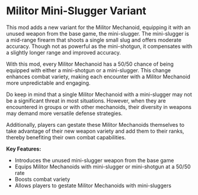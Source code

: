 # **Militor Mini-Slugger Variant**

This mod adds a new variant for the Militor Mechanoid, equipping it with an unused weapon from the base game, the mini-slugger. The mini-slugger is a mid-range firearm that shoots a single small slug and offers moderate accuracy. Though not as powerful as the mini-shotgun, it compensates with a slightly longer range and improved accuracy.

With this mod, every Militor Mechanoid has a 50/50 chance of being equipped with either a mini-shotgun or a mini-slugger. This change enhances combat variety, making each encounter with a Militor Mechanoid more unpredictable and engaging.

Do keep in mind that a single Militor Mechanoid with a mini-slugger may not be a significant threat in most situations. However, when they are encountered in groups or with other mechanoids, their diversity in weapons may demand more versatile defense strategies.

Additionally, players can gestate these Militor Mechanoids themselves to take advantage of their new weapon variety and add them to their ranks, thereby benefiting their own combat capabilities.

**Key Features:**

- Introduces the unused mini-slugger weapon from the base game
- Equips Militor Mechanoids with mini-slugger or mini-shotgun at a 50/50 rate
- Boosts combat variety
- Allows players to gestate Militor Mechanoids with mini-sluggers
